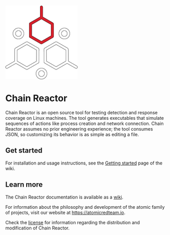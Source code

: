 <p><img src="assets/logo.png" width="225px" /></p>

# Chain Reactor

Chain Reactor is an open source tool for testing detection and response
coverage on Linux machines. The tool generates executables that simulate
sequences of actions like process creation and network connection. Chain Reactor
assumes no prior engineering experience; the tool consumes JSON, so customizing
its behavior is as simple as editing a file.

## Get started

For installation and usage instructions, see the [Getting started](https://github.com/redcanaryco/chain-reactor/wiki/Getting-started)
page of the wiki.

## Learn more

The Chain Reactor documentation is available as a [wiki](https://github.com/redcanaryco/chain-reactor/wiki/).

For information about the philosophy and development of the atomic family of
projects, visit our website at <https://atomicredteam.io>.

Check the [license](LICENSE) for information regarding the distribution and
modification of Chain Reactor.

